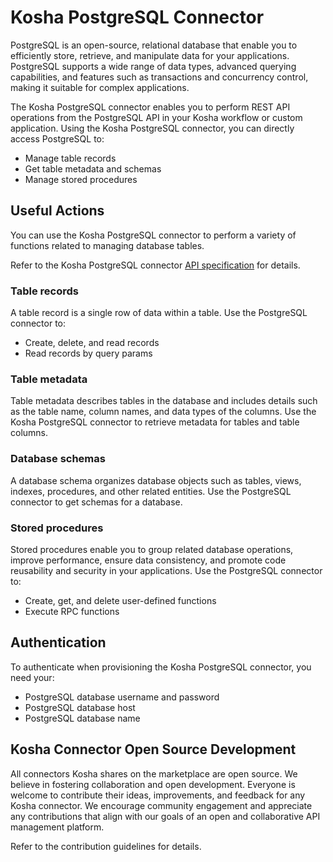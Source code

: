 # Kosha PostgreSQL Connector

PostgreSQL is an open-source, relational database that enable you to efficiently store, retrieve, and manipulate data for your applications. PostgreSQL supports a wide range of data types, advanced querying capabilities, and features such as transactions and concurrency control, making it suitable for complex applications. 

The Kosha PostgreSQL connector enables you to perform REST API operations from the PostgreSQL API in your Kosha workflow or custom application. Using the Kosha PostgreSQL connector, you can directly access PostgreSQL to:

* Manage table records
* Get table metadata and schemas
* Manage stored procedures

## Useful Actions

You can use the Kosha PostgreSQL connector to perform a variety of functions related to managing database tables.

Refer to the Kosha PostgreSQL connector [API specification](openapi.json) for details.

### Table records

A table record is a single row of data within a table. Use the PostgreSQL connector to:

* Create, delete, and read records
* Read records by query params

### Table metadata

Table metadata describes tables in the database and includes details such as the table name, column names, and data types of the columns. Use the Kosha PostgreSQL connector to retrieve metadata for tables and table columns.

### Database schemas

A database schema organizes database objects such as tables, views, indexes, procedures, and other related entities. Use the PostgreSQL connector to get schemas for a database.

### Stored procedures

Stored procedures enable you to group related database operations, improve performance, ensure data consistency, and promote code reusability and security in your applications. Use the PostgreSQL connector to:

* Create, get, and delete user-defined functions
* Execute RPC functions

## Authentication

To authenticate when provisioning the Kosha PostgreSQL connector, you need your:

* PostgreSQL database username and password
* PostgreSQL database host
* PostgreSQL database name

## Kosha Connector Open Source Development

All connectors Kosha shares on the marketplace are open source. We believe in fostering collaboration and open development. Everyone is welcome to contribute their ideas, improvements, and feedback for any Kosha connector. We encourage community engagement and appreciate any contributions that align with our goals of an open and collaborative API management platform.

Refer to the contribution guidelines for details.
